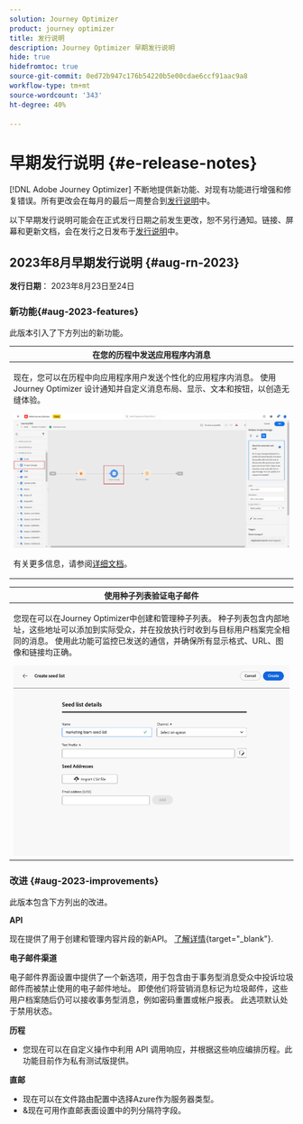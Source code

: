 ```yaml
---
solution: Journey Optimizer
product: journey optimizer
title: 发行说明
description: Journey Optimizer 早期发行说明
hide: true
hidefromtoc: true
source-git-commit: 0ed72b947c176b54220b5e00cdae6ccf91aac9a8
workflow-type: tm+mt
source-wordcount: '343'
ht-degree: 40%

---
```


# 早期发行说明 {#e-release-notes}

[!DNL Adobe Journey Optimizer] 不断地提供新功能、对现有功能进行增强和修复错误。所有更改会在每月的最后一周整合到[发行说明](release-notes.md)中。

以下早期发行说明可能会在正式发行日期之前发生更改，恕不另行通知。链接、屏幕和更新文档，会在发行之日发布于[发行说明](release-notes.md)中。

## 2023年8月早期发行说明 {#aug-rn-2023}

**发行日期**： 2023年8月23日至24日

### 新功能{#aug-2023-features}

此版本引入了下方列出的新功能。

<table>
<thead>
<tr>
<th><strong>在您的历程中发送应用程序内消息</strong><br/></th>
</tr>
</thead>
<tbody>
<tr>
<td>
<p>现在，您可以在历程中向应用程序用户发送个性化的应用程序内消息。 使用 Journey Optimizer 设计通知并自定义消息布局、显示、文本和按钮，以创造无缝体验。</p>
<img src="assets/in_app_journey_1.png"/>
<p>有关更多信息，请参阅<a href="../in-app/get-started-in-app.md">详细文档</a>。</p>
</tr>
</tbody>
</table>


<table>
<thead>
<tr>
<th><strong>使用种子列表验证电子邮件</strong><br/></th>
</tr>
</thead>
<tbody>
<tr>
<td>
<p>您现在可以在Journey Optimizer中创建和管理种子列表。 种子列表包含内部地址，这些地址可以添加到实际受众，并在投放执行时收到与目标用户档案完全相同的消息。 使用此功能可监控已发送的通信，并确保所有显示格式、URL、图像和链接均正确。</p>
<img src="../configuration/assets/seed-list-details.png">
<!--p>For more information, refer to the <a href="../audience/get-started-audience-orchestration.md">detailed documentation</a>.</p-->
</td>
</tr>
</tbody>
</table>


<!--table>
<thead>
<tr>
<th><strong>Generate text and images with the Content assistant</strong><br/></th>
</tr>
</thead>
<tbody>
<tr>
<td>
<p>Once you have created and personalized your message, take your content to the next level with the Content assistant. You can now use the Content assistant to optimize your message's impact by experimenting with different main titles, and images. Each variant is managed as a unique Treatment, to measure and compare which title effectively generates more clicks.</p>
<p>This capability is currently available as a private beta.</p>
<img src="assets/gen-ai-image-2.png"/>
<p>For more information, refer to the <a href="../start/search-filter-categorize.md#tags">detailed documentation</a>.</p>
</td>
</tr>
</tbody>
</table-->



### 改进 {#aug-2023-improvements}

此版本包含下方列出的改进。

**API**

现在提供了用于创建和管理内容片段的新API。 [了解详情](https://developer.adobe.com/journey-optimizer-apis/references/content-templates/#tag/Content-fragment-API){target="_blank"}.

**电子邮件渠道**

电子邮件界面设置中提供了一个新选项，用于包含由于事务型消息受众中投诉垃圾邮件而被禁止使用的电子邮件地址。 即使他们将营销消息标记为垃圾邮件，这些用户档案随后仍可以接收事务型消息，例如密码重置或帐户报表。 此选项默认处于禁用状态。

**历程**

* 您现在可以在自定义操作中利用 API 调用响应，并根据这些响应编排历程。此功能目前作为私有测试版提供。
<!--* A new type of system alert has been introduced. You can now get notified when a custom action fails.
* When duplicating a journey, you can now define the name of the journey copy.-->


**直邮**

* 现在可以在文件路由配置中选择Azure作为服务器类型。
* &amp;现在可用作直邮表面设置中的列分隔符字段。
